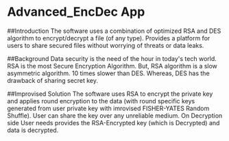 # Advanced_EncDec App
##Introduction
The software uses a combination of optimized RSA and DES algorithm to encrypt/decrypt a file (of any type). Provides a platform for users to share secured files without worrying of threats or data leaks.

##Background
Data security is the need of the hour in today's tech world. RSA is the most Secure Encryption Algorithm. But, RSA algorithm is a slow asymmetric algorithm. 10 times slower than DES. Whereas, DES has the drawback of sharing secret key.

##Improvised Solution
The software uses RSA to encrypt the private key and applies round encryption to the data (with round specific keys generated from user private key with imrovised FISHER-YATES Random Shuffle). User can share the key over any unreliable medium. On Decryption side User needs provides the RSA-Encrypted key (which is Decrypted) and data is decrypted.
